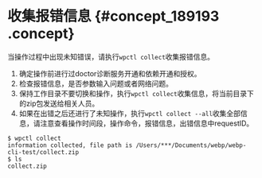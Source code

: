# 收集报错信息 {#concept_189193 .concept}

当操作过程中出现未知错误，请执行`wpctl collect`收集报错信息。

1.  确定操作前进行过doctor诊断服务开通和依赖开通和授权。
2.  检查报错信息，是否参数输入问题或者网络问题。
3.  保持工作目录不要切换和操作，执行`wpctl collect`收集信息，将当前目录下的zip包发送给相关人员。
4.  如果在出错之后还进行了未知操作，执行`wpctl collect --all`收集全部信息，请注意查看操作时间段，操作命令，报错信息，出错信息中requestID。

``` {#codeblock_rhz_dow_6z6}
$ wpctl collect
information collected, file path is /Users/***/Documents/webp/webp-cli-test/collect.zip
$ ls
collect.zip
```

